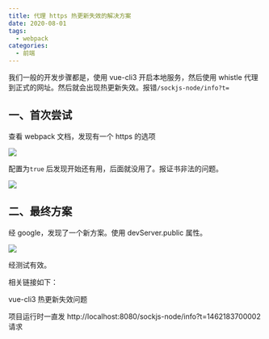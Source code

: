 ```yaml
---
title: 代理 https 热更新失效的解决方案
date: 2020-08-01
tags:
  - webpack
categories:
  - 前端
---
```


我们一般的开发步骤都是，使用 vue-cli3 开启本地服务，然后使用 whistle 代理到正式的网址。然后就会出现热更新失效。报错`/sockjs-node/info?t=`

## 一、首次尝试

查看 webpack 文档，发现有一个 https 的选项

![](https://tcs.teambition.net/storage/31206b8e14ae589296d24f0e050d247cfd97?Signature=eyJhbGciOiJIUzI1NiIsInR5cCI6IkpXVCJ9.eyJBcHBJRCI6IjU5Mzc3MGZmODM5NjMyMDAyZTAzNThmMSIsIl9hcHBJZCI6IjU5Mzc3MGZmODM5NjMyMDAyZTAzNThmMSIsIl9vcmdhbml6YXRpb25JZCI6IiIsImV4cCI6MTYxOTk3ODM2NCwiaWF0IjoxNjE5MzczNTY0LCJyZXNvdXJjZSI6Ii9zdG9yYWdlLzMxMjA2YjhlMTRhZTU4OTI5NmQyNGYwZTA1MGQyNDdjZmQ5NyJ9.6WZyL8iNbKdhgJKOilzXWe45OSjJMgeo5HzSvqRo8GQ)

配置为`true` 后发现开始还有用，后面就没用了。报证书非法的问题。

![](https://tcs.teambition.net/storage/31202190c5f6ba7ce4b43e6c23e2041119b7?Signature=eyJhbGciOiJIUzI1NiIsInR5cCI6IkpXVCJ9.eyJBcHBJRCI6IjU5Mzc3MGZmODM5NjMyMDAyZTAzNThmMSIsIl9hcHBJZCI6IjU5Mzc3MGZmODM5NjMyMDAyZTAzNThmMSIsIl9vcmdhbml6YXRpb25JZCI6IiIsImV4cCI6MTYxOTk3ODM2NCwiaWF0IjoxNjE5MzczNTY0LCJyZXNvdXJjZSI6Ii9zdG9yYWdlLzMxMjAyMTkwYzVmNmJhN2NlNGI0M2U2YzIzZTIwNDExMTliNyJ9.D2_thgsYKTRGmLAQb8LRmLPU4fXGF9UFUOB4kqoXC_s)

## 二、最终方案

经 google，发现了一个新方案。使用 devServer.public 属性。

![](https://tcs.teambition.net/storage/3120f8aea1452e5fe1a2546c7e59f050a789?Signature=eyJhbGciOiJIUzI1NiIsInR5cCI6IkpXVCJ9.eyJBcHBJRCI6IjU5Mzc3MGZmODM5NjMyMDAyZTAzNThmMSIsIl9hcHBJZCI6IjU5Mzc3MGZmODM5NjMyMDAyZTAzNThmMSIsIl9vcmdhbml6YXRpb25JZCI6IiIsImV4cCI6MTYxOTk3ODM2NCwiaWF0IjoxNjE5MzczNTY0LCJyZXNvdXJjZSI6Ii9zdG9yYWdlLzMxMjBmOGFlYTE0NTJlNWZlMWEyNTQ2YzdlNTlmMDUwYTc4OSJ9.OqrWce56HbRvNYUXPSfO0K30n9GjOHBC_6iMI--60BM)

经测试有效。

相关链接如下：

vue-cli3 热更新失效问题

项目运行时一直发 http://localhost:8080/sockjs-node/info?t=1462183700002 请求
